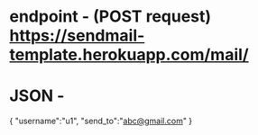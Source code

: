 # endpoint - (POST request)  https://sendmail-template.herokuapp.com/mail/
# JSON - 
{
"username":"u1",
"send_to":"abc@gmail.com"
}
